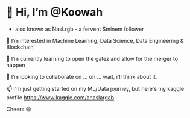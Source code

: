 # 👋 Hi, I’m @Koowah 
- also known as NasLrgb - a fervent Sminem follower

👀 I’m interested in Machine Learning, Data Science, Data Engineering & Blockchain

🌱 I’m currently learning to open the gatez and allow for the merger to happen

💞️ I’m looking to collaborate on ... on ... wait, i'll think about it.





📫 I'm just getting started on my ML/Data journey, but here's my kaggle profile https://www.kaggle.com/anaslargab

Cheers 😄
<!---
Koowah/Koowah is a ✨ special ✨ repository because its `README.md` (this file) appears on your GitHub profile.
You can click the Preview link to take a look at your changes.
--->
